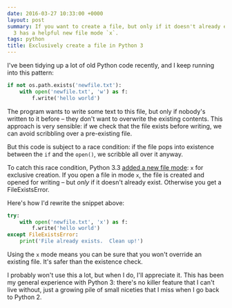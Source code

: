 ```yaml
---
date: 2016-03-27 10:33:00 +0000
layout: post
summary: If you want to create a file, but only if it doesn't already exist, Python
  3 has a helpful new file mode `x`.
tags: python
title: Exclusively create a file in Python 3
---
```


I've been tidying up a lot of old Python code recently, and I keep running into this pattern:

```python
if not os.path.exists('newfile.txt'):
    with open('newfile.txt', 'w') as f:
        f.write('hello world')
```

The program wants to write some text to this file, but only if nobody's written to it before – they don't want to overwrite the existing contents.
This approach is very sensible: if we check that the file exists before writing, we can avoid scribbling over a pre-existing file.

But this code is subject to a race condition: if the file pops into existence between the `if` and the `open()`, we scribble all over it anyway.

To catch this race condition, Python 3.3 [added a new file mode](https://docs.python.org/3/whatsnew/3.3.html#io): `x` for exclusive creation.
If you open a file in mode `x`, the file is created and opened for writing – but *only* if it doesn't already exist.
Otherwise you get a FileExistsError.

Here's how I'd rewrite the snippet above:

```python
try:
    with open('newfile.txt', 'x') as f:
        f.write('hello world')
except FileExistsError:
    print('File already exists.  Clean up!')
```

Using the `x` mode means you can be sure that you won't override an existing file.
It's safer than the existence check.

I probably won't use this a lot, but when I do, I'll appreciate it.
This has been my general experience with Python 3: there's no killer feature that I can't live without, just a growing pile of small niceties that I miss when I go back to Python 2.